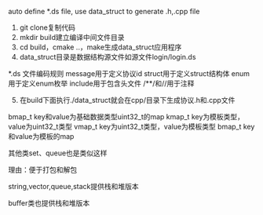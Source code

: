 auto define *.ds file, use data_struct to generate .h,.cpp file
1. git clone复制代码
2. mkdir build建立编译中间文件目录
3. cd build，cmake ..，make生成data_struct应用程序
4. data_struct目录是数据结构源文件如源文件login/login.ds

*.ds 文件编码规则
message用于定义协议id
struct用于定义struct结构体
enum用于定义enum枚举
include用于包含头文件
/**/和//用于注释

5. 在build下面执行./data_struct就会在cpp/目录下生成协议.h和.cpp文件

bmap_t key和value为基础数据类型uint32_t的map
kmap_t key为模板类型，value为uint32_t类型
vmap_t key为uint32_t类型，value为模板类型
bmap_t key和value为模板的map

其他类set、queue也是类似这样

理由：便于打包和解包

string,vector,queue,stack提供栈和堆版本

buffer类也提供栈和堆版本
